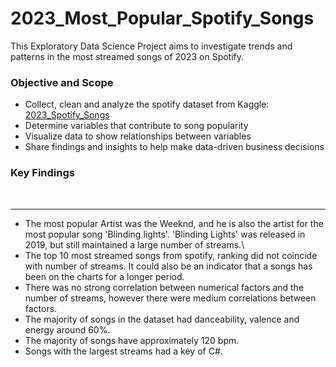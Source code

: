 # 2023_Most_Popular_Spotify_Songs
This Exploratory Data Science Project aims to investigate trends and patterns in the most streamed songs of 2023 on Spotify.

### Objective and Scope
* Collect, clean and analyze the spotify dataset from Kaggle: [2023_Spotify_Songs](https://www.kaggle.com/datasets/nelgiriyewithana/top-spotify-songs-2023)
* Determine variables that contribute to song popularity
* Visualize data to show relationships between variables
* Share findings and insights to help make data-driven business decisions

### Key Findings
​
*********
- The most popular Artist was the Weeknd, and he is also the artist for the most popular song 'Blinding lights'. 
'Blinding Lights' was released in 2019, but still maintained a large number of streams.\
- The top 10 most streamed songs from spotify, ranking did not coincide with number of streams. It could also be an indicator that a songs has been on the charts for a longer period.
- There was no strong correlation between numerical factors and the number of streams, however there were medium correlations between factors.
- The majority of songs in the dataset had danceability, valence and energy around 60%. 
- The majority of songs have approximately 120 bpm.
- Songs with the largest streams had a key of C#.
